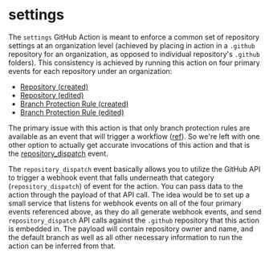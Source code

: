 # settings

The `settings` GitHub Action is meant to enforce a common set of repository settings at an organization
level (achieved by placing in action in a `.github` repository for an organization, as opposed to individual
repository's `.github` folders). This consistency is achieved by running this action on four primary events
for each repository under an organization:

* [Repository (created)](https://docs.github.com/en/developers/webhooks-and-events/webhooks/webhook-events-and-payloads#repository)
* [Repository (edited)](https://docs.github.com/en/developers/webhooks-and-events/webhooks/webhook-events-and-payloads#repository)
* [Branch Protection Rule (created)](https://docs.github.com/en/developers/webhooks-and-events/webhooks/webhook-events-and-payloads#branch_protection_rule)
* [Branch Protection Rule (edited)](https://docs.github.com/en/developers/webhooks-and-events/webhooks/webhook-events-and-payloads#branch_protection_rule)

The primary issue with this action is that only branch protection rules are available as an event that
will trigger a workflow ([ref](https://docs.github.com/en/actions/using-workflows/events-that-trigger-workflows#branch_protection_rule)).
So we're left with one other option to actually get accurate invocations of this action and that is the
[repository_dispatch](https://docs.github.com/en/actions/using-workflows/events-that-trigger-workflows#repository_dispatch) event.

The `repository_dispatch` event basically allows you to utilize the GitHub API to trigger a webhook event
that falls underneath that category (`repository_dispatch`) of event for the action. You can pass data to
the action through the payload of that API call. The idea would be to set up a small service that listens
for webhook events on all of the four primary events referenced above, as they do all generate webhook
events, and send `repository_dispatch` API calls against the `.github` repository that this action is
embedded in. The payload will contain repository owner and name, and the default branch as well as all other
necessary information to run the action can be inferred from that.
